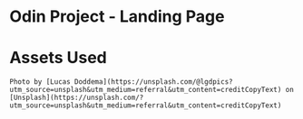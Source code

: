 # Odin Project - Landing Page

# Assets Used

    Photo by [Lucas Doddema](https://unsplash.com/@lgdpics?utm_source=unsplash&utm_medium=referral&utm_content=creditCopyText) on [Unsplash](https://unsplash.com/?utm_source=unsplash&utm_medium=referral&utm_content=creditCopyText)
  